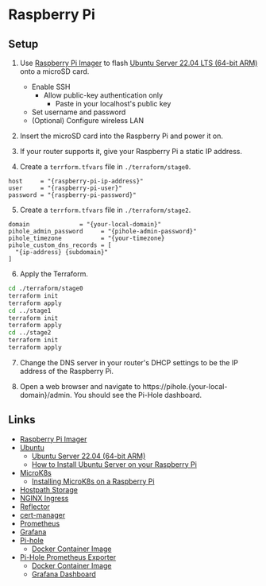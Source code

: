 # Raspberry Pi

## Setup

1. Use [Raspberry Pi Imager](https://github.com/raspberrypi/rpi-imager) to flash [Ubuntu Server 22.04 LTS (64-bit ARM)](https://ubuntu.com/download/server/arm) onto a microSD card.
   
   * Enable SSH
     * Allow public-key authentication only
       * Paste in your localhost's public key
   * Set username and password
   * (Optional) Configure wireless LAN
   
2. Insert the microSD card into the Raspberry Pi and power it on.

3. If your router supports it, give your Raspberry Pi a static IP address.

4. Create a `terrform.tfvars` file in `./terraform/stage0`.

```
host     = "{raspberry-pi-ip-address}"
user     = "{raspberry-pi-user}"
password = "{raspberry-pi-password}"
```

5. Create a `terrform.tfvars` file in `./terraform/stage2`.

```
domain              = "{your-local-domain}"
pihole_admin_password     = "{pihole-admin-password}"
pihole_timezone           = "{your-timezone}
pihole_custom_dns_records = [
  "{ip-address} {subdomain}"
]
```

6. Apply the Terraform.

```sh
cd ./terraform/stage0
terraform init
terraform apply
cd ../stage1
terraform init
terraform apply
cd ../stage2
terraform init
terraform apply
```

7. Change the DNS server in your router's DHCP settings to be the IP address of the Raspberry Pi.

8. Open a web browser and navigate to https://pihole.{your-local-domain}/admin. You should see the Pi-Hole dashboard.

## Links

* [Raspberry Pi Imager](https://github.com/raspberrypi/rpi-imager)
* [Ubuntu](https://ubuntu.com/)
  * [Ubuntu Server 22.04 (64-bit ARM)](https://ubuntu.com/download/server/arm)
  * [How to Install Ubuntu Server on your Raspberry Pi](https://ubuntu.com/tutorials/how-to-install-ubuntu-on-your-raspberry-pi)
* [MicroK8s](https://microk8s.io/)
  * [Installing MicroK8s on a Raspberry Pi](https://microk8s.io/docs/install-raspberry-pi)
* [Hostpath Storage](https://microk8s.io/docs/addon-hostpath-storage)
* [NGINX Ingress](https://github.com/kubernetes/ingress-nginx)
* [Reflector](https://github.com/emberstack/kubernetes-reflector)
* [cert-manager](https://cert-manager.io/)
* [Prometheus](https://prometheus.io/)
* [Grafana](https://grafana.com/)
* [Pi-hole](https://pi-hole.net/)
  * [Docker Container Image](https://hub.docker.com/r/pihole/pihole)
* [Pi-Hole Prometheus Exporter](https://github.com/eko/pihole-exporter)
  * [Docker Container Image](https://hub.docker.com/r/ekofr/pihole-exporter)
  * [Grafana Dashboard](https://grafana.com/grafana/dashboards/14475-pi-hole-ui/)